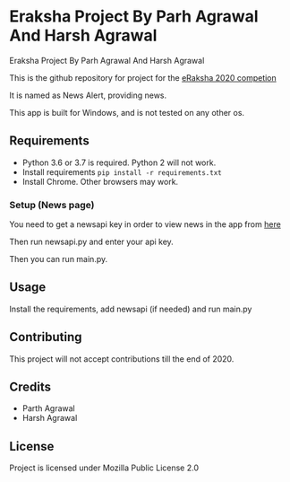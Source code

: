 # Eraksha Project By Parh Agrawal And Harsh Agrawal
Eraksha Project By Parh Agrawal And Harsh Agrawal

This is the github repository for project for the [eRaksha 2020 competion](https://www.eraksha.net/)

It is named as News Alert, providing news.

This app is built for Windows, and is not tested on any other os.

## Requirements

- Python 3.6 or 3.7 is required. Python 2 will not work.
- Install requirements ```pip install -r requirements.txt ```
- Install Chrome. Other browsers may work.

### Setup (News page)

You need to get a newsapi key in order to view news in the app from [here](https://newsapi.org/)

Then run newsapi.py and enter your api key.

Then you can run main.py.

## Usage

Install the requirements, add newsapi (if needed) and run main.py

## Contributing

This project will not accept contributions till the end of 2020.

## Credits

- Parth Agrawal
- Harsh Agrawal

## License

Project is licensed under Mozilla Public License 2.0
